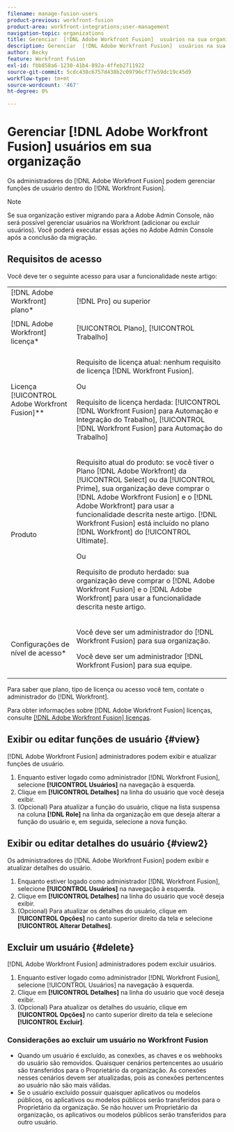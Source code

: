 ```yaml
---
filename: manage-fusion-users
product-previous: workfront-fusion
product-area: workfront-integrations;user-management
navigation-topic: organizations
title: Gerenciar  [!DNL Adobe Workfront Fusion]  usuários na sua organização
description: Gerenciar  [!DNL Adobe Workfront Fusion]  usuários na sua organização
author: Becky
feature: Workfront Fusion
exl-id: fbb858a6-1230-41b4-892a-4ffeb2711922
source-git-commit: 5cdc438c6757d438b2c09796cf77e59dc19c45d9
workflow-type: tm+mt
source-wordcount: '467'
ht-degree: 0%

---
```


# Gerenciar [!DNL Adobe Workfront Fusion] usuários em sua organização

Os administradores do [!DNL Adobe Workfront Fusion] podem gerenciar funções de usuário dentro do [!DNL Workfront Fusion].

<!--

>[!IMPORTANT]
>
>The procedure described on this page applies only to organizations that have not yet been onboarded to the Admin Console. If your organization has been onboarded to the Adobe Admin Console, you must perform this action through the Adobe Admin Console.
>
>For instructions on adding a user in the Adobe Admin Console:
>
>* See [Add a user to an organization in Adobe Workfront Fusion](../../workfront-fusion/organizations/add-user-to-an-organization.md#create)
>* See the section "Add users" in the article [Manage users individually](https://helpx.adobe.com/enterprise/using/manage-users-individually.html)
>* Contact your Adobe Admin Console Administrator.
>
>For a list of procedures that differ based on whether your organization has been onboarded to the Adobe Admin Console, see [Platform-based administration differences (Adobe Workfront Fusion/Adobe Business Platform)](../../workfront-fusion/fusion-in-admin-console/fusion-adobe-admin-console.md).

-->

>[!NOTE]
>
>Se sua organização estiver migrando para a Adobe Admin Console, não será possível gerenciar usuários na Workfront (adicionar ou excluir usuários). Você poderá executar essas ações no Adobe Admin Console após a conclusão da migração.

## Requisitos de acesso

Você deve ter o seguinte acesso para usar a funcionalidade neste artigo:

<table style="table-layout:auto">
 <col> 
 <col> 
 <tbody> 
  <tr> 
    <td role="rowheader">[!DNL Adobe Workfront] plano*</td> 
   <td> <p>[!DNL Pro] ou superior</p> </td> 
  </tr> 
   <tr> 
    <td role="rowheader">[!DNL Adobe Workfront] licença*</td> 
    <td> <p>[!UICONTROL Plano], [!UICONTROL Trabalho]</p> </td> 
   </tr>
   <tr> 
   <td role="rowheader">Licença [!UICONTROL Adobe Workfront Fusion]**</td> 
   <td>
   <p>Requisito de licença atual: nenhum requisito de licença [!DNL Workfront Fusion].</p>
   <p>Ou</p>
   <p>Requisito de licença herdada: [!UICONTROL [!DNL Workfront Fusion] para Automação e Integração do Trabalho], [!UICONTROL [!DNL Workfront Fusion] para Automação do Trabalho]</p>
   </td> 
  </tr> 
  <tr> 
   <td role="rowheader">Produto</td> 
   <td>
   <p>Requisito atual do produto: se você tiver o Plano [!DNL Adobe Workfront] da [!UICONTROL Select] ou da [!UICONTROL Prime], sua organização deve comprar o [!DNL Adobe Workfront Fusion] e o [!DNL Adobe Workfront] para usar a funcionalidade descrita neste artigo. [!DNL Workfront Fusion] está incluído no plano [!DNL Workfront] do [!UICONTROL Ultimate].</p>
   <p>Ou</p>
   <p>Requisito de produto herdado: sua organização deve comprar o [!DNL Adobe Workfront Fusion] e o [!DNL Adobe Workfront] para usar a funcionalidade descrita neste artigo.</p>
   </td> 
  </tr> 
  <tr data-mc-conditions=""> 
   <td role="rowheader">Configurações de nível de acesso*</td> 
   <td> 
     <p>Você deve ser um administrador do [!DNL Workfront Fusion] para sua organização.</p>
     <p>Você deve ser um administrador [!DNL Workfront Fusion] para sua equipe.</p>
   </td> 
  </tr> 
 </tbody> 
</table>

Para saber que plano, tipo de licença ou acesso você tem, contate o administrador do [!DNL Workfront].

Para obter informações sobre [!DNL Adobe Workfront Fusion] licenças, consulte [[!DNL Adobe Workfront Fusion] licenças](../../workfront-fusion/get-started/license-automation-vs-integration.md).

## Exibir ou editar funções de usuário {#view}

[!DNL Adobe Workfront Fusion] administradores podem exibir e atualizar funções de usuário.

1. Enquanto estiver logado como administrador [!DNL Workfront Fusion], selecione **[!UICONTROL Usuários]** na navegação à esquerda.
1. Clique em **[!UICONTROL Detalhes]** na linha do usuário que você deseja exibir.
1. (Opcional) Para atualizar a função do usuário, clique na lista suspensa na coluna **[!DNL Role]** na linha da organização em que deseja alterar a função do usuário e, em seguida, selecione a nova função.

## Exibir ou editar detalhes do usuário {#view2}

Os administradores do [!DNL Adobe Workfront Fusion] podem exibir e atualizar detalhes do usuário.

1. Enquanto estiver logado como administrador [!DNL Workfront Fusion], selecione **[!UICONTROL Usuários]** na navegação à esquerda.
1. Clique em **[!UICONTROL Detalhes]** na linha do usuário que você deseja exibir.
1. (Opcional) Para atualizar os detalhes do usuário, clique em **[!UICONTROL Opções]** no canto superior direito da tela e selecione **[!UICONTROL Alterar Detalhes]**.

## Excluir um usuário {#delete}

[!DNL Adobe Workfront Fusion] administradores podem excluir usuários.

1. Enquanto estiver logado como administrador [!DNL Workfront Fusion], selecione [!UICONTROL Usuários] na navegação à esquerda.
1. Clique em **[!UICONTROL Detalhes]** na linha do usuário que você deseja exibir.
1. (Opcional) Para atualizar os detalhes do usuário, clique em **[!UICONTROL Opções]** no canto superior direito da tela e selecione **[!UICONTROL Excluir]**.

### Considerações ao excluir um usuário no Workfront Fusion

* Quando um usuário é excluído, as conexões, as chaves e os webhooks do usuário são removidos. Quaisquer cenários pertencentes ao usuário são transferidos para o Proprietário da organização. As conexões nesses cenários devem ser atualizadas, pois as conexões pertencentes ao usuário não são mais válidas.
* Se o usuário excluído possuir quaisquer aplicativos ou modelos públicos, os aplicativos ou modelos públicos serão transferidos para o Proprietário da organização. Se não houver um Proprietário da organização, os aplicativos ou modelos públicos serão transferidos para outro usuário.
